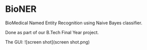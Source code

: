 BioNER
======

BioMedical Named Entity Recognition using Naive Bayes classifier.

Done as part of our B.Tech Final Year project.

The GUI:
![screen shot](screen shot.png)
